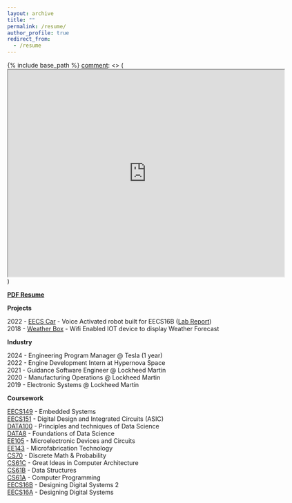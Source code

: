 ```yaml
---
layout: archive
title: ""
permalink: /resume/
author_profile: true
redirect_from:
  - /resume
---
```


[comment]: <> (<meta http-equiv="refresh" content="0; url=https://drive.google.com/file/d/1YTDmHMF5yKJwjE9xgHRStzbapqTyWHEv/view?usp=sharing" />)

{% include base_path %}
[comment]: <> (<iframe src="https://drive.google.com/file/d/1YTDmHMF5yKJwjE9xgHRStzbapqTyWHEv/preview" width="640" height="480" allow="autoplay"></iframe>)


**[PDF Resume](https://drive.google.com/file/d/1YTDmHMF5yKJwjE9xgHRStzbapqTyWHEv/view?usp=sharing)**


**Projects**

2022 - [EECS Car](https://www.youtube.com/watch?v=jPMRPUR4HCE&t=8s) - Voice Activated robot built for EECS16B ([Lab Report](https://drive.google.com/file/d/1c4uVCUPXseaGs5FRi70SFt2Vvlqbobnt/view?usp=sharing)) <br />
2018 - [Weather Box](https://www.hackster.io/milesnash_/multi-functional-display-for-weather-time-and-date-0827ca) - Wifi Enabled IOT device to display Weather Forecast <br />

**Industry**

2024 - Engineering Program Manager @ Tesla (1 year) <br /> 
2022 - Engine Development Intern at Hypernova Space <br />
2021 - Guidance Software Engineer @ Lockheed Martin <br />
2020 - Manufacturing Operations @ Lockheed Martin <br />
2019 - Electronic Systems @ Lockheed Martin <br />

**Coursework**

[EECS149](https://www2.eecs.berkeley.edu/Courses/EECS149/) - Embedded Systems<br />
[EECS151](https://www2.eecs.berkeley.edu/Courses/EECS151/) - Digital Design and Integrated Circuits (ASIC) <br />
[DATA100](https://ds100.org/fa24/) - Principles and techniques of Data Science <br />
[DATA8](https://www.data8.org/fa24/) - Foundations of Data Science <br />
[EE105](https://www2.eecs.berkeley.edu/Courses/EE105/) -  Microelectronic Devices and Circuits <br />
[EE143](https://www2.eecs.berkeley.edu/Courses/EE143/) - Microfabrication Technology <br />
[CS70](https://www2.eecs.berkeley.edu/Courses/CS70/) - Discrete Math & Probability <br />
[CS61C](https://www2.eecs.berkeley.edu/Courses/CS61C/) - Great Ideas in Computer Architecture <br />
[CS61B](https://www2.eecs.berkeley.edu/Courses/CS61B/) - Data Structures <br />
[CS61A](https://www2.eecs.berkeley.edu/Courses/CS61A/) - Computer Programming <br />
[EECS16B](https://www2.eecs.berkeley.edu/Courses/EECS16B/) - Designing Digital Systems 2 <br />
[EECS16A](https://www2.eecs.berkeley.edu/Courses/EECS16A/) - Designing Digital Systems 




